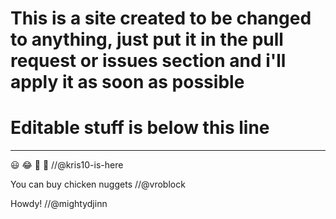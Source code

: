 # This is a site created to be changed to anything, just put it in the pull request or issues section and i'll apply it as soon as possible
# Editable stuff is below this line
--------------------------------------------------------------------------------------------------------------------------
😃 😂 🤬 😬 //@kris10-is-here

You can buy chicken nuggets //@vroblock

Howdy! //@mightydjinn

